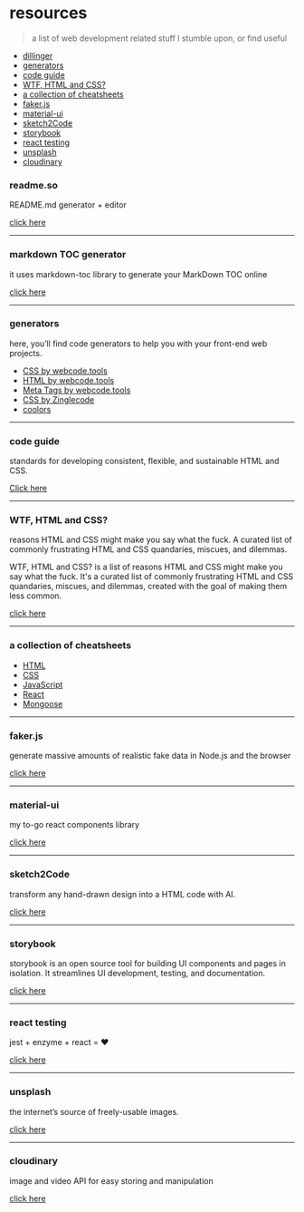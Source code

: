 # resources
> a list of web development related stuff I stumble upon, or find useful


- [dillinger](#dillinger)
- [generators](#generators)
- [code guide](#code-guide)
- [WTF, HTML and CSS?](#wtf--html-and-css-)
- [a collection of cheatsheets](#a-collection-of-cheatsheets)
- [faker.js](#fakerjs)
- [material-ui](#material-ui)
- [sketch2Code](#sketch2code)
- [storybook](#storybook)
- [react testing](#react-testing)
- [unsplash](#unsplash)
- [cloudinary](#cloudinary)


### readme.so

README.md generator + editor

[click here](https://readme.so/)

_________________________________________________________________________________________________________________

### markdown TOC generator

it uses markdown-toc library to generate your MarkDown TOC online

[click here](https://ecotrust-canada.github.io/markdown-toc/)

_________________________________________________________________________________________________________________


### generators

here, you’ll find code generators to help you with your front-end web projects.

* [CSS by webcode.tools](https://webcode.tools/generators/css)
* [HTML by webcode.tools](https://webcode.tools/generators/html)
* [Meta Tags by webcode.tools](https://webcode.tools/generators/meta-tags)
* [CSS by Zinglecode](https://css-generator.netlify.app/)
* [coolors](https://coolors.co/)


_________________________________________________________________________________________________________________


### code guide

standards for developing consistent, flexible, and sustainable HTML and CSS.

[Click here](https://codeguide.co/)


_________________________________________________________________________________________________________________


### WTF, HTML and CSS?

reasons HTML and CSS might make you say what the fuck. A curated list of commonly frustrating HTML and CSS quandaries, miscues, and dilemmas.

WTF, HTML and CSS? is a list of reasons HTML and CSS might make you say what the fuck. It's a curated list of commonly frustrating HTML and CSS quandaries, miscues, and dilemmas, created with the goal of making them less common.

[click here](http://wtfhtmlcss.com/)

_________________________________________________________________________________________________________________


### a collection of cheatsheets

* [HTML](https://htmlcheatsheet.com/)
* [CSS](https://htmlcheatsheet.com/css/)
* [JavaScript](https://htmlcheatsheet.com/js/)
* [React](https://dev.to/ericchapman/react-cheat-sheet-updated-may-2021-1mcd)
* [Mongoose](https://kb.objectrocket.com/mongo-db/the-mongoose-cheat-sheet-225)

_________________________________________________________________________________________________________________


### faker.js

generate massive amounts of realistic fake data in Node.js and the browser

[click here](https://github.com/marak/Faker.js/)

_________________________________________________________________________________________________________________


### material-ui

my to-go react components library

[click here](https://mui.com)

_________________________________________________________________________________________________________________

### sketch2Code

transform any hand-drawn design into a HTML code with AI.

[click here](https://sketch2code.azurewebsites.net)

_________________________________________________________________________________________________________________

### storybook

storybook is an open source tool for building UI components and pages in isolation. It streamlines UI development, testing, and documentation.

[click here](https://storybook.js.org)

_________________________________________________________________________________________________________________

### react testing

jest + enzyme + react = :heart:

[click here](https://assist-software.net/blog/how-write-tests-using-jest-and-enzyme-react-js-testing-utilities-used-facebook-and-airbnb)

_________________________________________________________________________________________________________________

### unsplash

the internet’s source of freely-usable images.

[click here](https://unsplash.com/)

_________________________________________________________________________________________________________________

### cloudinary

image and video API for easy storing and manipulation

[click here](https://cloudinary.com)


